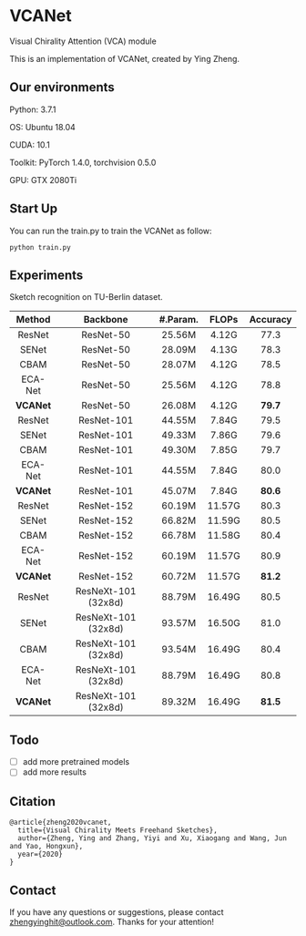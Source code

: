 # VCANet
Visual Chirality Attention (VCA) module

This is an implementation of VCANet, created by Ying Zheng.

## Our environments

Python: 3.7.1

OS: Ubuntu 18.04

CUDA: 10.1

Toolkit: PyTorch 1.4.0, torchvision 0.5.0

GPU: GTX 2080Ti

## Start Up

You can run the train.py to train the VCANet as follow:

```
python train.py
```

## Experiments

Sketch recognition on TU-Berlin dataset.

|Method|Backbone|#.Param.|FLOPs|Accuracy|
|:-:|:-:|:-:|:-:|:-:|
|ResNet|ResNet-50|25.56M|4.12G|77.3|
|SENet|ResNet-50|28.09M|4.13G|78.3|
|CBAM|ResNet-50|28.07M|4.12G|78.5|
|ECA-Net|ResNet-50|25.56M|4.12G|78.8|
|**VCANet**|ResNet-50|26.08M|4.12G|**79.7**|
|ResNet|ResNet-101|44.55M|7.84G|79.5|
|SENet|ResNet-101|49.33M|7.86G|79.6|
|CBAM|ResNet-101|49.30M|7.85G|79.7|
|ECA-Net|ResNet-101|44.55M|7.84G|80.0|
|**VCANet**|ResNet-101|45.07M|7.84G|**80.6**|
|ResNet|ResNet-152|60.19M|11.57G|80.3|
|SENet|ResNet-152|66.82M|11.59G|80.5|
|CBAM|ResNet-152|66.78M|11.58G|80.4|
|ECA-Net|ResNet-152|60.19M|11.57G|80.9|
|**VCANet**|ResNet-152|60.72M|11.57G|**81.2**|
|ResNet|ResNeXt-101 (32x8d)|88.79M|16.49G|80.5|
|SENet|ResNeXt-101 (32x8d)|93.57M|16.50G|81.0|
|CBAM|ResNeXt-101 (32x8d)|93.54M|16.49G|80.4|
|ECA-Net|ResNeXt-101 (32x8d)|88.79M|16.49G|80.8|
|**VCANet**|ResNeXt-101 (32x8d)|89.32M|16.49G|**81.5**|

## Todo

- [ ] add more pretrained models
- [ ] add more results

## Citation

```
@article{zheng2020vcanet,
  title={Visual Chirality Meets Freehand Sketches},
  author={Zheng, Ying and Zhang, Yiyi and Xu, Xiaogang and Wang, Jun and Yao, Hongxun},
  year={2020}
}
```

## Contact

If you have any questions or suggestions, please contact zhengyinghit@outlook.com. Thanks for your attention!

